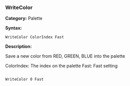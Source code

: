 ### WriteColor

**Category:**
Palette

**Syntax:**

```scorpionengine
WriteColor ColorIndex Fast
```

**Description:**

Save a new color from RED, GREEN, BLUE into the palette

ColorIndex: The index on the palette
Fast: Fast setting

```scorpionengine

WriteColor 0 Fast

```
